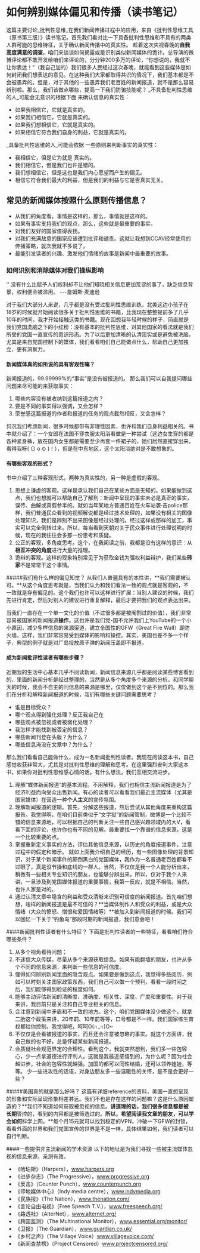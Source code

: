# 如何辨别媒体偏见和传播（读书笔记）
这篇主要讨论_批判性思维_在我们新闻传播过程中的应用，来自《批判性思维工具（原书第三版）》读书笔记。首先我们看对比一下具备批判性思维和不具有的两类人群可能的思维特征，关于确认新闻传播中的真实性。
趁着这次央视春晚的**自我高度满意的调查**，咱们来谈谈如何揭露或是识别类似新闻媒体的诡计。总导演的微博评论都不敢开发给咱们来评论的，分分钟200多万的评论，“你想说的，我就不让你表达！”（我自己加的）我们很多人民经过这次春晚，就能看到这些媒体是如何封闭我们想表达的意见。在这种我们大家都取得共识的情况下，我们基本都是不会被愚弄的。但是，对于其他的一些愚弄我们老百姓的新闻报道，就不是那么容易辨别啦。那么，我们该做点哪些，提高一下我们防骗技能呢？
_不具备批判性思维的人_可能会无意识的根据下面 来确认信息的真实性：
- 如果我相信它，它就是真实的。
- 如果我们相信它，它就是真实的。
- 如果我们想相信它，它就是真实的。
- 如果相信它符合我们自身的利益，它就是真实的。

_具备批判性思维的人_可能会依据 一些原则来判断事实的真实性：
- 我相信它，但是它为就是 真实的。
- 我们相信它，但是我们也许是错的。
- 我们想相信它，但是这也是我们内心愿望而产生的偏见。
- 相信它符合我们最大的利益，但是我们的利益与它是否真实无关。

## 常见的新闻媒体按照什么原则传播信息？
- 从我们的角度看，事情是这样的，那么，事情就是这样的。
- 如果有事实支持我们的观点，那么，这些就是最重要的事实。
- 对我们友好的国家值得表扬。
- 对我们充满敌意的国家应该遭到批评和谴责。这就让我想到CCAV经常使用的传播策略，就次我就不多说了。
- 最能引发读者的兴趣、激发他们情绪的故事是新闻中最重要的故事。

### 如何识别和消除媒体对我们操纵影响
'' 没有什么比赋予人们权利却不让他们知晓相关信息更加荒谬的事了，缺乏信息背景，权利便会被滥用。  ---詹姆斯·麦迪逊

对于我们大部分人来说，几乎都是没有受过批判性思维训练，北美这边小孩子在18岁的时候就开始阅读很多关于批判性思维的书籍，比我现在整整提前多了几乎10年的时间，我才开始接触这类的书籍。现在回想我年轻时候的样子，简直就是我们党国洗脑之下的小红粉：没有基本的批判性思维，对其他国家的看法就是我们所受的党国一直宣传的意识形态。为了以后更加清晰的认清现实或是避免被洗脑，尤其是来自党国控制下的媒体，我们看看咱们自己能做点什么，帮助自己更加独立、更有洞察力。

#### 新闻媒体真的如所说的具有客观性嘛？
新闻报道的，99.99999%的“事实”是没有被报道的。 那么我们可以自我提问哪些问题来尽可能的来获取事实：
1. 哪些内容没有被收纳到这篇报道之内？
2. 要是不同的事实得以强调，又会怎样？
3. 荣誉感这篇报道的作者和报道的任务的观点截然相反，又会怎样？

何况我们考虑新闻，很多时候都带有非理性因素，也许和我们自身利益相关的。书中就介绍了：一个女郎在法国不穿衣服太阳浴看做是一种尝试（这边女生穿的都是各种紧身裤，放在国内女生都是需要至少再套一件裙子的，她们居然直接穿出来，看得我呀( ⊙ o ⊙ )！），但是在中东地区，这个太阳浴绝对是不敢想象的。

#### 有哪些客观的形式？
书中介绍了三种客观形式，两种为真实性的，另一种是虚假的客观。
1. 思想上谦虚的客观。这样是承认我们自己在某些方面是无知的。如果能做到这点，我们也想就可以帮助自己了解到：新闻中呈现的事实未必是真正的事实，误传、曲解或真假参半的。就如当年某地方普通百姓在火车站袭·击police那样，我们普通民众看到的视频解说都是经过技术处理的，如果没有相关的图像处理知识，我们是辨别不出来图像是经过处理的。经过这样或那样的加工，事实可以完全倒转过来。所以，每当看到天朝对关于民众事件进行处理说明的时候，现在的我往往会多那一份思考和质疑。
2. 公正的客观，多角度思考。这个，在我阅读之前，我都是没有这样的意识：从**相互冲突的角度**进行大量的推理。
3. 诡辩的客观。这样的现象特别常见于为获取金钱为强权利益辩护，我们某些**砖家**不是常常干这个事情。

#####我们有什么样的偏见知觉？
从我们人普遍具有的本性讲，**我们需要被认可。**从这个角度思考就是，当我们认为和我们看法一致的观点就是客观的，不一致就是存有偏见的。这个我们也许可以这样进行扩展：当别人建议的时候，我们先进行肯定，然后对别人的建议进行重复解释，最后才要把我们的观点表达出来。

当我们一直存在一个单一文化的价值（不过很多都是被阉割过的价值），我们非常容易被国家的新闻报道**操作**。这也许是我们党-国不允许我们上YouTube的一个小小原因，减少多样信息的来源渠道，建立全国性的GFW（Great Fire Wall）即防火墙。这样，我们非常容易受到媒体的影响和操控。其实，美国也差不多一个样子，典型的例子就是对广岛投放原子弹的新闻压盖即不报道。

#### 成为新闻批评性读者有哪些步骤？
近期我的生活中心基本几乎不阅读新闻，新闻信息来源几乎都是阅读某些博客看到的，里面的新闻分析是经过整理的，当然是从多个角度多个来源的分析。和同学聊天的时候，我会不自主的问信息的来源是哪里，仅仅做到这个是不到位的。那么我们在分析和解释新闻报道的时候，我们有哪些关键问题需要思考？
- 谁是目标受众？
- 哪个观点得到强化处理？反正我自己在
- 哪些观点被忽视或者被弱化处理？
- 我怎样才能找到被否定的信息？
- 哪些新闻刊登在头版？为什么？
- 哪些信息淹没在文章中？为什么？

那么我们看看自己能做什么，成为一名新闻批判性读者。我现在阅读这本书，自己感觉收获非常大，尤其是对批判性思维的理解和思考。在这里强烈安利大家这本书，如果你对批判性思维感心情的话。有什么想法，我们互相交流进步。
1. 理解“媒体新闻报道”的基本流程。不用解释，我们也相信主流新闻报道是为了经济利益而向受众出售新闻。有心的读者可以看看我们最近主流媒体（尤其是国家媒体）在营造一种**个人主义**的宣传氛围。
2. 理解新闻报道的逻辑。首先，分解这些报道，然后尝试从其他角度来重构这篇报告。我觉得啊，在咱们目前类似于“文字狱”的新闻管制，微博是一个比较不错的信息来源地，可以根据自己的判断关注一些自己感兴趣领域内的大V，看看下面的评论，也许你也有不同的见解。最重要找一个靠谱的信息来源，这是一个比较重要的点。
3. 掌握重新定义事实的方法，评估其他信息来源，以历史的角度报道事件，注意过程中的假定和暗示。 就如上面我介绍自己的经历，有一些图像处理的背景知识，对于某个新闻事件的颠倒黑白的党国媒体，我作为一名普通老百姓都看不过眼了，真是没节操和底线的一群人。当然，不仅仅是我一个人能分析出来，稍微有一些相关专业知识的朋友，也能够分辨出来。所以，仅对于我个人来讲，一旦涉及到党国媒体报道的重要事情，我第一反应，就是不相信。当然，也许人家是对的。
4. 通过认清文章中隐含的利益和受众清晰来识别可信度的新闻报道。首先咱们想想，啥样的新闻报道是最不可信的？**当媒体制作人和受众的利益，或是大众情绪（大众的愤怒、憎恨和爱国情绪等）**被加入到新闻报道的时候。我们可以回忆一下关于“钓鱼岛”那段时期的新闻报道，我们意会吧！

####新闻批判性读者有什么特征？
下面是批判性读者的一些特征，看看咱们符合哪些条件？
1. 从多个视角看待问题；
2. 不迷信大众传媒，尽量从多个来源获取信息。如果有能翻墙的朋友，也许从多个不同的信息来源，来判断一些信息的可信度。
3. 懂得如何辨别新闻里面的隐含观点。如果要是做到这点，我觉得多些阅历，例如可以时刻关注国家政策东西，我们自己可以做一个预判，看看一段时间之后，我们能够得到验证的程度如何。
4. 能够主动评估新闻的清晰度、准确度、相关性、深度、广度和重要性。对于我来讲，我目前只是关注和自己专业相关的信息。
5. 会注意到新闻中矛盾和不一致的地方。这个，咱们党国媒体没少做这个，就拿二胎这个政策来讲，20年前、10年前等等，口号都是不一样。我们国家练生育权都给你控制，我觉得吧，呵呵O(∩_∩)O~
6. 不仅仅是会看被报道的事实，而且还会注意被忽略的事实。就这个方面讲，我自己做的也不好，总是怀疑某些新闻报道。
7. 会质疑社会规范界定的合理性。看到这个，我就突然想到，我们多一些包容心，少一点拿道德进行评判人。这就是我最近感悟到的，为什么呢？因为社会越进步，社会的包容性就越强。加国的都可以同性结婚，还可以领养娃娃，等等。 少一些进攻性的话语，对身边朋友多一些温暖性的关怀，是不是会更好一些？

#####美国真的就是那么好吗？
这篇有详细reference的资料，美国一直想呈现的形象和实际呈现形象相差甚远。我们不也是存在这样的问题嘛？这是什么原因塑造的？**我们不知道如何获取被忽视的信息。**讲道理的话，我们很多信息都是被长期**管控的，看到的内容都是被筛选过的。**所以，希望阅读我文章的朋友，可以学会如何**科学上网。**每个月15元就可以找到稳定的VPN，冲破一下GFW的封锁，看看外面的世界和我们党国宣传的世界是不是一样，具体结果如何，我们读者可以自行判断。

####一些提供非主流新闻的学术资源
以下的地址是为我们寻找一些被主流媒体忽视的信息来源，亲测有效。
- 《哈珀斯》（Harpers），www.harpers.org
-  《进步杂志》（The Progressive），www.progressive.org
-  《反击》（Counter Punch），www.counterpunch.org
-  《印地媒体中心》（Indy media centre），www.indymedia.org
-  《民族报》（The Nation），www.thenation.com/
-  《言论自由电视》（Free Speech T.V.），www.freespeech.org/
-  《路透社》（AlterNet），www.alternet.org/
-   《跨国监测》（The Multinational Monitor），www.essential.org/monitor/
-   《卫报》（The Guardian），www.guardian.co.uk/
-  《乡村之声》（The Village Voice）www.villagevoice.com/
-  《新闻查禁榜》（Project Censored）www.projectcensored.org/